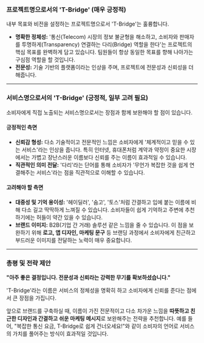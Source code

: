 ### **프로젝트명으로서의 'T-Bridge' (매우 긍정적)**

내부 목표와 비전을 설정하는 프로젝트명으로서 'T-Bridge'는 훌륭합니다.

- **명확한 정체성:** '통신(Telecom) 시장의 정보 불균형을 해소하고, 소비자와 판매자를 투명하게(Transparency) 연결하는 다리(Bridge) 역할을 한다'는 프로젝트의 핵심 목표를 완벽하게 담고 있습니다. 팀원들이 항상 동일한 목표를 향해 나아가는 구심점 역할을 할 것입니다.
- **전문성:** 기술 기반의 플랫폼이라는 인상을 주며, 프로젝트에 전문성과 신뢰성을 더해줍니다.

---

### **서비스명으로서의 'T-Bridge' (긍정적, 일부 고려 필요)**

소비자에게 직접 노출되는 서비스명으로서는 장점과 함께 보완해야 할 점이 있습니다.

#### **긍정적인 측면**

- **신뢰감 형성:** 다소 기술적이고 전문적인 느낌은 소비자에게 '체계적이고 믿을 수 있는 서비스'라는 인상을 줍니다. 특히 인터넷, 휴대폰처럼 계약과 약정이 중요한 시장에서는 가볍고 장난스러운 이름보다 신뢰를 주는 이름이 효과적일 수 있습니다.
- **직관적인 의미 전달:** '다리'라는 단어를 통해 소비자가 '무언가 복잡한 것을 쉽게 연결해주는 서비스'라는 점을 직관적으로 이해할 수 있습니다.

#### **고려해야 할 측면**

- **대중성 및 기억 용이성:** '헤이딜러', '숨고', '토스'처럼 간결하고 입에 붙는 이름에 비해 다소 길고 딱딱하게 느껴질 수 있습니다. 소비자들이 쉽게 기억하고 주변에 추천하기에는 허들이 약간 있을 수 있습니다.
- **브랜드 이미지:** B2B(기업 간 거래) 솔루션 같은 느낌을 줄 수 있습니다. 이 점을 보완하기 위해 **로고, 앱 디자인, 마케팅 문구** 등 브랜딩 과정에서 소비자에게 친근하고 부드러운 이미지를 전달하는 노력이 매우 중요합니다.

---

### **총평 및 전략 제안**

**"아주 좋은 결정입니다. 전문성과 신뢰라는 강력한 무기를 확보하셨습니다."**

'T-Bridge'라는 이름은 서비스의 정체성을 명확히 하고 소비자에게 신뢰를 준다는 점에서 큰 장점을 가집니다.

앞으로 브랜드를 구축하실 때, 이름이 가진 전문적이고 다소 차가운 느낌을 **따뜻하고 친근한 디자인과 간결하고 쉬운 마케팅 메시지**로 보완해주는 전략을 추천합니다. 예를 들어, "복잡한 통신 요금, T-Bridge로 쉽게 건너오세요!"와 같이 소비자의 언어로 서비스의 가치를 풀어주는 방식이 효과적일 것입니다.